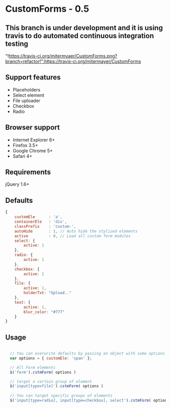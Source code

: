 # CustomForms - 0.5 

## This branch is under development and it is using travis to do automated continuous integration testing ##

"!https://travis-ci.org/mitermyaer/CustomForms.png?branch=refactor!":https://travis-ci.org/mitermayer/CustomForms

## Support features
* Placeholders
* Select element
* File uploader
* Checkbox
* Radio

## Browser support
* Internet Explorer 6+
* Firefox 3.5+
* Google Chrome 5+
* Safari 4+

## Requirements
jQuery 1.6+

## Defaults
```javascript
{
    customEle      : 'a',
    containerEle   : 'div',
    classPrefix    : 'custom-',
    autoHide       : 1, // Auto hide the stylized elements
    active         : 0, // Load all custom form modules
    select: {
        active: 1
    },
    radio: {
        active: 1
    },
    checkbox: {
        active: 1
    },
    file: {
        active: 1,
        holderTxt: "Upload.."
    },
    text: {
        active: 1,
        blur_color: "#777"
    }
}
```

## Usage
```javascript

  // You can overwrite defaults by passing an object with some options
  var options = { customEle: 'span' };

  // All Form elements
  $('form').cstmForm( options ) 

  // target a certain group of element 
  $('input[type=file]').cstmForm( options )
 
  // You can target specific groups of elements
  $('input[type=radio], input[type=checkbox], select').cstmForm( options )
```
